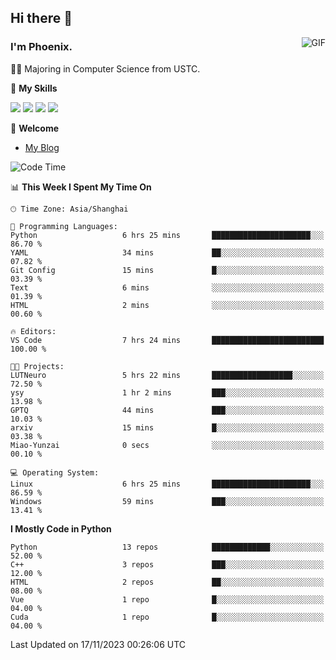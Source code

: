## Hi there 👋
<img align="right" alt="GIF" src="https://raw.githubusercontent.com/JoeyBling/JoeyBling/master/pic/pusheencode.gif" />

### I'm Phoenix.

👨‍🎓 Majoring in Computer Science from USTC.

🌟 **My Skills**

![](https://img.shields.io/badge/-Python-3e74a2?style=flat-square&logo=Python&logoColor=fff)
![](https://img.shields.io/badge/-C++-9f62a5?style=flat&logo=cplusplus&logoColor=white)
![](https://img.shields.io/badge/-Linux-185886?style=flat-square&logo=Linux&logoColor=fff)
![](https://img.shields.io/badge/-Rust-ff4136?style=flat-square&logo=Rust&logoColor=fff)

💬 **Welcome**

- [My Blog](https://ysy-phoenix.github.io/)

<!--START_SECTION:waka-->
![Code Time](http://img.shields.io/badge/Code%20Time-415%20hrs%2050%20mins-blue)

📊 **This Week I Spent My Time On** 

```text
🕑︎ Time Zone: Asia/Shanghai

💬 Programming Languages: 
Python                   6 hrs 25 mins       ██████████████████████░░░   86.70 % 
YAML                     34 mins             ██░░░░░░░░░░░░░░░░░░░░░░░   07.82 % 
Git Config               15 mins             █░░░░░░░░░░░░░░░░░░░░░░░░   03.39 % 
Text                     6 mins              ░░░░░░░░░░░░░░░░░░░░░░░░░   01.39 % 
HTML                     2 mins              ░░░░░░░░░░░░░░░░░░░░░░░░░   00.60 % 

🔥 Editors: 
VS Code                  7 hrs 24 mins       █████████████████████████   100.00 % 

🐱‍💻 Projects: 
LUTNeuro                 5 hrs 22 mins       ██████████████████░░░░░░░   72.50 % 
ysy                      1 hr 2 mins         ███░░░░░░░░░░░░░░░░░░░░░░   13.98 % 
GPTQ                     44 mins             ███░░░░░░░░░░░░░░░░░░░░░░   10.03 % 
arxiv                    15 mins             █░░░░░░░░░░░░░░░░░░░░░░░░   03.38 % 
Miao-Yunzai              0 secs              ░░░░░░░░░░░░░░░░░░░░░░░░░   00.10 % 

💻 Operating System: 
Linux                    6 hrs 25 mins       ██████████████████████░░░   86.59 % 
Windows                  59 mins             ███░░░░░░░░░░░░░░░░░░░░░░   13.41 % 
```

**I Mostly Code in Python** 

```text
Python                   13 repos            █████████████░░░░░░░░░░░░   52.00 % 
C++                      3 repos             ███░░░░░░░░░░░░░░░░░░░░░░   12.00 % 
HTML                     2 repos             ██░░░░░░░░░░░░░░░░░░░░░░░   08.00 % 
Vue                      1 repo              █░░░░░░░░░░░░░░░░░░░░░░░░   04.00 % 
Cuda                     1 repo              █░░░░░░░░░░░░░░░░░░░░░░░░   04.00 % 
```




 Last Updated on 17/11/2023 00:26:06 UTC
<!--END_SECTION:waka-->

<!--
**ysy-phoenix/ysy-phoenix** is a ✨ _special_ ✨ repository because its `README.md` (this file) appears on your GitHub profile.

Here are some ideas to get you started:

- 🔭 I’m currently working on ...
- 🌱 I’m currently learning ...
- 👯 I’m looking to collaborate on ...
- 🤔 I’m looking for help with ...
- 💬 Ask me about ...
- 📫 How to reach me: ...
- 😄 Pronouns: ...
- ⚡ Fun fact: ...
-->
